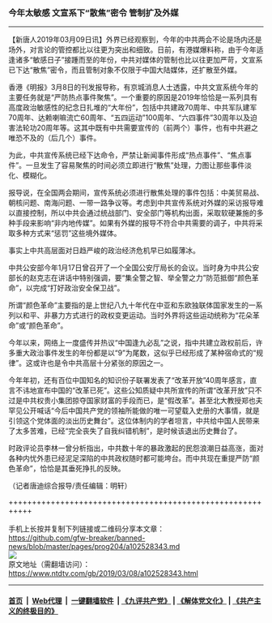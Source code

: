 ### 今年太敏感 文宣系下“散焦”密令 管制扩及外媒
------------------------

<div class="post_content" itemprop="articleBody">
 <p>
  【新唐人2019年03月09日讯】外界已经观察到，今年的中共两会不论是场内还是场外，对言论的管控都比以往更为突出和细致。日前，有港媒爆料称，由于今年适逢诸多“敏感日子”接踵而至的年份，中共对媒体的管制也比以往更加严苛，文宣系已下达“散焦”密令，而且管制对象不仅限于中国大陆媒体，还扩散至外媒。
 </p>
 <p>
  香港《明报》3月8日的刊发报导称，有京城消息人士透露，中共文宣系统今年的主要任务就是“严防热点事件聚焦”。一个重要的原因是2019年恰恰是一系列具有高度政治敏感性的纪念日扎堆的“大年份”，包括中共建政70周年、中共军队建军70周年、达赖喇嘛流亡60周年、“五四运动”100周年、“六四事件”30周年以及迫害法轮功20周年等。这其中既有中共需要宣传的（前两个）事件，也有中共避之唯恐不及的（后几个）事件。
 </p>
 <p>
  为此，中共宣传系统已经下达命令，严禁让新闻事件形成“热点事件”、“焦点事件”。一旦发生了容易聚焦的时间必须立即进行“散焦”处理，力图让那些事件淡化、模糊化。
 </p>
 <p>
  报导说，在全国两会期间，宣传系统必须进行散焦处理的事件包括：中美贸易战、朝核问题、南海问题、一带一路争议等。考虑到中共宣传系统对外媒的采访报导难以直接控制，所以中共会通过统战部门、安全部门等机构出面，采取软硬兼施的多种手段来影响“非内地传媒”。如果有外媒的报导不符合中共需要的调子，中共将采取多种方式来“惩罚”这些境外媒体。
 </p>
 <p>
  事实上中共高层面对日趋严峻的政治经济危机早已如履薄冰。
 </p>
 <p>
  中共公安部今年1月17日曾召开了一个全国公安厅局长的会议。当时身为中共公安部长的赵克志在讲话中特别强调，要“集全警之智、举全警之力”防范抵御“颜色革命”，以完成“打好政治安全保卫战”。
 </p>
 <p>
  所谓“颜色革命”主要指的是上世纪八九十年代在中亚和东欧独联体国家发生的一系列以和平、非暴力方式进行的政权变更运动。当时外界将这些运动统称为“花朵革命”或“颜色革命”。
 </p>
 <p>
  今年以来，网络上一度盛传并热议“中国逢九必乱”之说，指中共建立政权前后，许多重大政治事件发生的年份都是以“9”为尾数，这似乎已经形成了某种宿命式的“规律”。这或许也是令中共高层十分紧张的原因之一。
 </p>
 <p>
  今年年初，还有百位中国知名的知识份子联署发表了“改革开放”40周年感言，直言不讳地宣布中国的“改革已死”。这些公知质疑中共所宣传的所谓“改革开放”只不过是中共权贵小集团掠夺国家财富的手段而已，是“假改革”。甚至北大教授郑也夫罕见公开喊话“今后中国共产党的领袖所能做的唯一可望载入史册的大事情，就是引领这个党体面的淡出历史舞台”。这位体制内的学者坦言，中共给中国人民带来了太多苦难，已经“完全丧失了自我纠错机制”，是时候该退出历史舞台了。
 </p>
 <p>
  时政评论员李林一曾分析指出，中共数十年的暴政激起的民怨浪潮日益高涨，面对各种内忧外患已经泥足深陷的中共政权随时都可能垮台。而中共现在重提严防“颜色革命”，恰恰是其垂死挣扎的反映。
 </p>
 <p>
  （记者唐迪综合报导/责任编辑：明轩）
 </p>
 <div class="single_ad">
 </div>
</div>

+++++++++++++++++++++++++++++++++++++++++++++++++++++++++++<br/><br/>
手机上长按并复制下列链接或二维码分享本文章：<br/>
https://github.com/gfw-breaker/banned-news/blob/master/pages/prog204/a102528343.md <br/>
<a href='https://github.com/gfw-breaker/banned-news/blob/master/pages/prog204/a102528343.md'><img src='https://github.com/gfw-breaker/banned-news/blob/master/pages/prog204/a102528343.md.png'/></a> <br/>
原文地址（需翻墙访问）：https://www.ntdtv.com/gb/2019/03/08/a102528343.html


------------------------
#### [首页](https://github.com/gfw-breaker/banned-news/blob/master/README.md) &nbsp;|&nbsp; [Web代理](https://github.com/labour-camp/helloworld) &nbsp;|&nbsp; [一键翻墙软件](https://github.com/gfw-breaker/nogfw/blob/master/README.md) &nbsp;| [《九评共产党》](https://github.com/gfw-breaker/9ping.md/blob/master/README.md#九评之一评共产党是什么) | [《解体党文化》](https://github.com/gfw-breaker/jtdwh.md/blob/master/README.md) | [《共产主义的终极目的》](https://github.com/gfw-breaker/gczydzjmd.md/blob/master/README.md)


